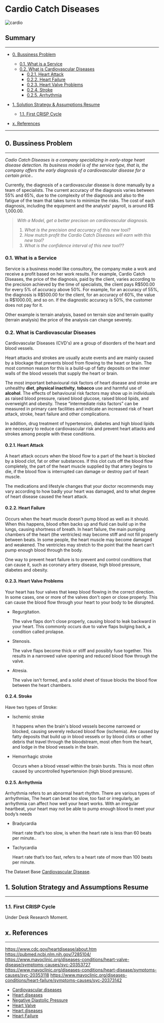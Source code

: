 # Cardio Catch Diseases

![cardio](https://user-images.githubusercontent.com/75986085/162591690-2bdb49a3-0136-4274-a1e1-e7cbbcd1dc31.png)

<h2>Summary</h2>
<hr>

- [0. Bussiness Problem](#0-bussiness-problem)
  - [0.1. What is a Service](#01-what-is-a-service)
  - [0.2. What is Cardiovascular Diseases](#02-what-is-cardiovascular-diseases)
    - [0.2.1. Heart Attack](#021-heart-attack) 
    - [0.2.2. Heart Failure](#022-heart-failure)
    - [0.2.3. Heart Valve Problems](#023-heart-valve-problems)
    - [0.2.4. Stroke](#024-stroke)
    - [0.2.5. Arrhythmia](#025-arrhythmia)

- [1. Solution Strategy & Assumptions Resume](#1-solution-strategy-and-assumptions-resume)
  - [1.1. First CRISP Cycle](#11-first-crisp-cycle)

- [x. References](#x-references)

---

<h2>0. Bussiness Problem</h2>
<hr>
<p><i>Cadio Catch Diseases is a company specializing in early-stage heart disease detection. Its business model is of the service type, that is, the company offers the early diagnosis of a cardiovascular disease for a certain price..</i></p>

<p>Currently, the diagnosis of a cardiovascular disease is done manually by a team of specialists. The current accuracy of the diagnosis varies between 55% and 65%, due to the complexity of the diagnosis and also to the fatigue of the team that takes turns to minimize the risks. The cost of each diagnosis, including the equipment and the analysts' payroll, is around R$ 1,000.00.</p>

> *With a Model, get a better precison on cardiovascular diagnosis.*
> 1. *What is the precision and accuracy of this new tool?*
> 2. *How mutch profit the Cardio Catch Diseases will earn with this new tool?* 
> 3. *What is the confidence interval of this new tool??*

<h3>0.1. What is a Service</h3>
<p>Service is a business model like consultory, the company make a work and receive a profit based on her work results. For example, Cardio Catch Diseases, the price of the diagnosis, paid by the client, varies according to the precision achieved by the time of specialists, the client pays R$500.00 for every 5% of accuracy above 50%. For example, for an accuracy of 55%, the diagnosis is R$500.00 for the client, for an accuracy of 60%, the value is R$1000.00, and so on. If the diagnostic accuracy is 50%, the customer does not pay for it.</p>
<p>Other example is terrain analysis, based on terrain size and terrain quality (terrain analysis) the price of the analysis can change severely.</p>

<h3>0.2. What is Cardiovascular Diseases</h3>
<p>Cardiovascular Diseases (CVD's) are a group of disorders of the heart and blood vessels.</p>
<p>Heart attacks and strokes are usually acute events and are mainly caused by a blockage that prevents blood from flowing to the heart or brain. The most common reason for this is a build-up of fatty deposits on the inner walls of the blood vessels that supply the heart or brain.</p>

<p>The most important behavioural risk factors of heart disease and stroke are unhealthy <strong>diet</strong>, <strong>physical inactivity</strong>, <strong>tobacco</strong> use and harmful use of <strong>alcohol</strong>. The effects of behavioural risk factors may show up in individuals as raised blood pressure, raised blood glucose, raised blood lipids, and overweight and obesity. These “intermediate risks factors” can be measured in primary care facilities and indicate an increased risk of heart attack, stroke, heart failure and other complications.</p>

<p>In addition, drug treatment of hypertension, diabetes and high blood lipids are necessary to reduce cardiovascular risk and prevent heart attacks and strokes among people with these conditions.</p>

<h4>0.2.1. Heart Attack</h4>
<p>A heart attack occurs when the blood flow to a part of the heart is blocked by a blood clot, fat or other substances. If this clot cuts off the blood flow completely, the part of the heart muscle supplied by that artery begins to die, if the blood flow is interrupted can damage or destroy part of heart muscle.</p>
<p>The medications and lifestyle changes that your doctor recommends may vary according to how badly your heart was damaged, and to what degree of heart disease caused the heart attack.</p>

<h4>0.2.2. Heart Failure</h4>
<p>Occurs when the heart muscle doesn't pump blood as well as it should. When this happens, blood often backs up and fluid can build up in the lungs, causing shortness of breath. In heart failure, the main pumping chambers of the heart (the ventricles) may become stiff and not fill properly between beats. In some people, the heart muscle may become damaged and weakened. The ventricles may stretch to the point that the heart can't pump enough blood through the body.</p>
<p>One way to prevent heart failure is to prevent and control conditions that can cause it, such as coronary artery disease, high blood pressure, diabetes and obesity.</p>

<h4>0.2.3. Heart Valve Problems</h4>
<p>Your heart has four valves that keep blood flowing in the correct direction. In some cases, one or more of the valves don't open or close properly. This can cause the blood flow through your heart to your body to be disrupted.</p>
<ul>
  <li>Regurgitation.</li>
  <p>The valve flaps don't close properly, causing blood to leak backward in your heart. This commonly occurs due to valve flaps bulging back, a condition called prolapse.</p>
  <li>Stenosis.</li>
  <p>The valve flaps become thick or stiff and possibly fuse together. This results in a narrowed valve opening and reduced blood flow through the valve.</p>
  <li>Atresia.</li>
  <p>The valve isn't formed, and a solid sheet of tissue blocks the blood flow between the heart chambers.</p>
</ul>

<h4>0.2.4. Stroke</h4>
<p>Have two types of Stroke:</p>
<ul>
  <li>Ischemic stroke</li>
  <p>It happens when the brain's blood vessels become narrowed or blocked, causing severely reduced blood flow (ischemia). Are caused by fatty deposits that build up in blood vessels or by blood clots or other debris that travel through the bloodstream, most often from the heart, and lodge in the blood vessels in the brain.</p>
  <li>Hemorrhagic stroke</li>
  <p>Occurs when a blood vessel within the brain bursts. This is most often caused by uncontrolled hypertension (high blood pressure).</p>
</ul>

<h4>0.2.5. Arrhythmia</h4>
<p>Arrhythmia refers to an abnormal heart rhythm. There are various types of arrhythmias, The heart can beat too slow, too fast or irregularly, an arrhythmia can affect how well your heart works. With an irregular heartbeat, your heart may not be able to pump enough blood to meet your body’s needs</p>
<ul>
  <li>Bradycardia</li>
  <p>Heart rate that’s too slow, is when the heart rate is less than 60 beats per minute..</p>
  <li>Tachycardia</li>
  <p>Heart rate that’s too fast, refers to a heart rate of more than 100 beats per minute.</p>
</ul>


<p>The Dataset Base <a href='https://www.kaggle.com/datasets/sulianova/cardiovascular-disease-dataset'>Cardiovascular Disease</a>.</p>

<h2>1. Solution Strategy and Assumptions Resume</h2>
<hr>

<h3>1.1. First CRISP Cycle</h3>
<p>Under Desk Research Moment.</p>
<!-- <ul>
  <dl>
    <dt>Data Clearing & Descriptive Statistical.</dt>
      <dd>First real step is download the dataset, import in jupyter and start in seven steps to change data types, data dimension, fillout na... At first statistic dataframe, i used simple statistic descriptions to check how my data is organized, and check <strong>strong Unbalance Dataset.</strong></dd>
    <dt>Feature Engineering.</dt>
      <dd>In this step, with coggle.it to make a mind map and use the mind map to create some hypothesis list, after this list, i created some new features based on mdatetime.</dd>
    <dt>Data Filtering.</dt>
      <dd>TextArea</dd>
    <dt>Data Balance.</dt>
      <dd>TextArea</dd>
    <dt>Exploratory Data Analysis.</dt>
      <dd>TextArea</dd>
    <dt>Data Preparation.</dt>
      <dd>TextArea</dd>
    <dt>ML Models.</dt>
      <dd>TextArea</dd>
  </dl>
</ul> -->

<h2>x. References</h2>
<hr>

https://www.cdc.gov/heartdisease/about.htm
https://pubmed.ncbi.nlm.nih.gov/7285104/
https://www.mayoclinic.org/diseases-conditions/heart-valve-disease/symptoms-causes/syc-20353727
https://www.mayoclinic.org/diseases-conditions/heart-disease/symptoms-causes/syc-20353118
https://www.mayoclinic.org/diseases-conditions/heart-failure/symptoms-causes/syc-20373142

<ul>
  <li><a href='https://www.who.int/news-room/fact-sheets/detail/cardiovascular-diseases-(cvds)'>Cardiovascular diseases</a></li>
  <li><a href='https://www.cdc.gov/heartdisease/about.htm'>Heart diseases</a></li>
  <li><a href='https://pubmed.ncbi.nlm.nih.gov/7285104/'>Negative Diastolic Pressure</a></li>
  <li><a href='https://www.mayoclinic.org/diseases-conditions/heart-valve-disease/symptoms-causes/syc-20353727'>Heart Valve</a></li>
  <li><a href='https://www.mayoclinic.org/diseases-conditions/heart-disease/symptoms-causes/syc-20353118'>Heart diseases</a></li>
  <li><a href='https://www.mayoclinic.org/diseases-conditions/heart-failure/symptoms-causes/syc-20373142'>Heart Failure</a></li>
</ul>
